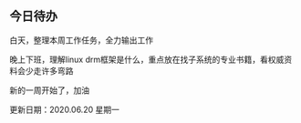 ## 今日待办



白天，整理本周工作任务，全力输出工作

晚上下班，理解linux drm框架是什么，重点放在找子系统的专业书籍，看权威资料会少走许多弯路



新的一周开始了，加油



更新日期：2020.06.20 星期一
